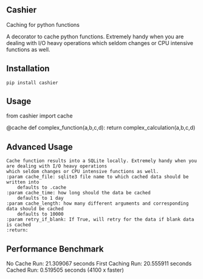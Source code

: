 Cashier
-------
Caching for python functions

A decorator to cache python functions. Extremely handy when you are dealing with I/O heavy operations which seldom changes or CPU intensive functions as well.

Installation
------------

```pip install cashier```


Usage
-----

from cashier import cache


@cache
def complex_function(a,b,c,d):
    return complex_calculation(a,b,c,d)


Advanced Usage
---------

    Cache function results into a SQLite locally. Extremely handy when you are dealing with I/O heavy operations
    which seldom changes or CPU intensive functions as well.
    :param cache_file: sqlite3 file name to which cached data should be written into
        defaults to .cache
    :param cache_time: how long should the data be cached
        defaults to 1 day
    :param cache_length: how many different arguments and corresponding data should be cached
        defaults to 10000
    :param retry_if_blank: If True, will retry for the data if blank data is cached
    :return:

Performance Benchmark
---------------------

No Cache Run: 21.309067 seconds
First Caching Run: 20.555911 seconds
Cached Run: 0.519505 seconds (4100 x faster)